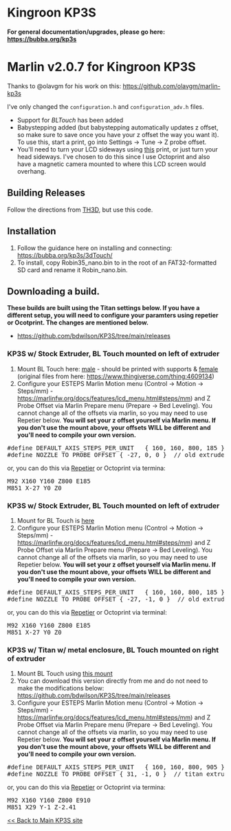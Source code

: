 # Kingroon KP3S 

<b>For general documentation/upgrades, please go here: https://bubba.org/kp3s</b>

# Marlin v2.0.7 for Kingroon KP3S
Thanks to @olavgm for his work on this: https://github.com/olavgm/marlin-kp3s 

I've only changed the `configuration.h` and `configuration_adv.h` files.

* Support for *BLTouch* has been added
* Babystepping added (but babystepping automatically updates z offset, so make sure to save once you have your z offset the way you want it). To use this, start a print, go into Settings -> Tune -> Z probe offset. 
* You'll need to turn your LCD sideways using [this](https://www.thingiverse.com/thing:4578390) print, or just turn your head sideways. I've chosen to do this since I use Octoprint and also have a magnetic camera mounted to where this LCD screen would overhang.  

## Building Releases
Follow the directions from [TH3D](https://support.th3dstudio.com/hc/downloads/unified-2-firmware/kingroon/kingroon-kp-3s-firmware-kingroon-v1-2-board/), but use this code. 

## Installation
1. Follow the guidance here on installing and connecting: https://bubba.org/kp3s/3dTouch/
2. To install, copy Robin35_nano.bin to in the root of an FAT32-formatted SD card and rename it Robin_nano.bin. 

## Downloading a build.
<b>These builds are built using the Titan settings below. If you have a different
setup, you will need to configure your paramters using repetier or
Ocotprint. The changes are mentioned below.</b>

* https://github.com/bdwilson/KP3S/tree/main/releases 

### KP3S w/ Stock Extruder, BL Touch mounted on left of extruder
1. Mount BL Touch here: [male](https://github.com/bdwilson/KP3S/blob/main/files/BLtouch_Mount-left-male.stl?raw=true) - should be printed with supports & [female](https://github.com/bdwilson/KP3S/blob/main/files/BLtouch_Mount-left-female.stl?raw=true) (original files from here: https://www.thingiverse.com/thing:4609134)
2. Configure your ESTEPS Marlin Motion menu (Control -> Motion -> Steps/mm) -
https://marlinfw.org/docs/features/lcd_menu.html#steps/mm) and Z Probe Offset
via Marlin Prepare menu (Prepare -> Bed Leveling). You cannot change all of the
offsets via marlin, so you may need to use Repetier below. 
<b>You will set your z offset yourself via Marlin menu. If you don't use
the mount above, your offsets WILL be different and you'll need to compile your
own version.</b>
<pre>
#define DEFAULT_AXIS_STEPS_PER_UNIT   { 160, 160, 800, 185 }  // for stock extruder
#define NOZZLE_TO_PROBE_OFFSET { -27, 0, 0 }  // old extruder, mount on left
</pre>
or, you can do this via [Repetier](https://www.repetier.com/download-now/) or
Octoprint via termina:
<pre>
M92 X160 Y160 Z800 E185
M851 X-27 Y0 Z0
</pre>

### KP3S w/ Stock Extruder, BL Touch mounted on left of extruder 
1. Mount for BL Touch is [here](https://www.thingiverse.com/thing:4704668)
2. Configure your ESTEPS Marlin Motion menu (Control -> Motion -> Steps/mm) -
https://marlinfw.org/docs/features/lcd_menu.html#steps/mm) and Z Probe Offset
via Marlin Prepare menu (Prepare -> Bed Leveling). You cannot change all of the
offsets via marlin, so you may need to use Repetier below. 
<b>You will set your z offset yourself via Marlin menu. If you don't use
the mount above, your offsets WILL be different and you'll need to compile your
own version.</b>
<pre>
#define DEFAULT_AXIS_STEPS_PER_UNIT   { 160, 160, 800, 185 }  // for stock extruder
#define NOZZLE_TO_PROBE_OFFSET { -27, -1, 0 }  // old extruder, mount on left
</pre>
or, you can do this via [Repetier](https://www.repetier.com/download-now/) or
Octoprint via terminal:
<pre>
M92 X160 Y160 Z800 E185
M851 X-27 Y0 Z0
</pre>

### KP3S w/ Titan w/ metal enclosure, BL Touch mounted on right of extruder
1. Mount BL Touch using [this mount](https://www.thingiverse.com/thing:4816601)
2. You can download this version directly from me and do not need to make the
modifications below: https://github.com/bdwilson/KP3S/tree/main/releases 
3. Configure your ESTEPS Marlin Motion menu (Control -> Motion -> Steps/mm) -
https://marlinfw.org/docs/features/lcd_menu.html#steps/mm) and Z Probe Offset
via Marlin Prepare menu (Prepare -> Bed Leveling). You cannot change all of the
offsets via marlin, so you may need to use Repetier below. 
<b>You will set your z offset yourself via Marlin menu. If you don't use
the mount above, your offsets WILL be different and you'll need to compile your
own version.</b>
<pre>
#define DEFAULT_AXIS_STEPS_PER_UNIT   { 160, 160, 800, 905 } // for titan 
#define NOZZLE_TO_PROBE_OFFSET { 31, -1, 0 }  // titan extruder mount on right
</pre>
or, you can do this via [Repetier](https://www.repetier.com/download-now/) or
Octoprint via termina:
<pre>
M92 X160 Y160 Z800 E910
M851 X29 Y-1 Z-2.41
</pre>

[\<\< Back to Main KP3S site](https://bubba.org/kp3s)
